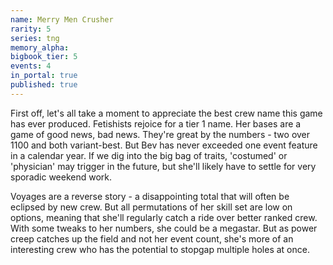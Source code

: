 ```yaml
---
name: Merry Men Crusher
rarity: 5
series: tng
memory_alpha:
bigbook_tier: 5
events: 4
in_portal: true
published: true
---
```


First off, let's all take a moment to appreciate the best crew name this game has ever produced. Fetishists rejoice for a tier 1 name. Her bases are a game of good news, bad news. They're great by the numbers - two over 1100 and both variant-best. But Bev has never exceeded one event feature in a calendar year. If we dig into the big bag of traits, 'costumed' or 'physician' may trigger in the future, but she'll likely have to settle for very sporadic weekend work.

Voyages are a reverse story - a disappointing total that will often be eclipsed by new crew. But all permutations of her skill set are low on options, meaning that she'll regularly catch a ride over better ranked crew. With some tweaks to her numbers, she could be a megastar. But as power creep catches up the field and not her event count, she's more of an interesting crew who has the potential to stopgap multiple holes at once.
